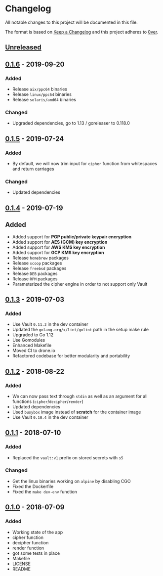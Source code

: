# Changelog

All notable changes to this project will be documented in this file.

The format is based on [Keep a Changelog](http://keepachangelog.com/en/1.0.0/)
and this project adheres to [0ver](https://0ver.org).

## [Unreleased]

## [0.1.6] - 2019-09-20

### Added

- Release `aix/ppc64` binaries
- Release `linux/ppc64` binaries
- Release `solaris/amd64` binaries

### Changed

- Upgraded dependencies, go to 1.13 / goreleaser to 0.118.0

## [0.1.5] - 2019-07-24

### Added

- By default, we will now trim input for `cipher` function from whitespaces and return carriages

### Changed

- Updated dependencies

## [0.1.4] - 2019-07-19

## Added

- Added support for **PGP public/private keypair encryption**
- Added support for **AES (GCM) key encryption**
- Added support for **AWS KMS key encryption**
- Added support for **GCP KMS key encryption**
- Release `homebrew` packages
- Release `scoop` packages
- Release `freebsd` packages
- Release `DEB` packages
- Release `RPM` packages
- Parameterized the cipher engine in order to not support only Vault

## [0.1.3] - 2019-07-03

### Added

- Use Vault `0.11.3` in the dev container
- Updated the `golang.org/x/lint/golint` path in the setup make rule
- Upgraded to Go 1.12
- Use Gomodules
- Enhanced Makefile
- Moved CI to drone.io
- Refactored codebase for better modularity and portability

## [0.1.2] - 2018-08-22

### Added

- We can now pass text through `stdin` as well as an argument for all functions (`cipher`/`decipher`/`render`)
- Updated dependencies
- Used `busybox` image instead of **scratch** for the container image
- Use Vault `0.10.4` in the dev container

## [0.1.1] - 2018-07-10

### Added

- Replaced the `vault:v1` prefix on stored secrets with `s5`

### Changed

- Get the linux binaries working on `alpine` by disabling CGO
- Fixed the Dockerfile
- Fixed the `make dev-env` function

## [0.1.0] - 2018-07-09

### Added

- Working state of the app
- cipher function
- decipher function
- render function
- got some tests in place
- Makefile
- LICENSE
- README

[Unreleased]: https://github.com/mvisonneau/s5/compare/0.1.6...HEAD
[0.1.6]: https://github.com/mvisonneau/s5/tree/0.1.6
[0.1.5]: https://github.com/mvisonneau/s5/tree/0.1.5
[0.1.4]: https://github.com/mvisonneau/s5/tree/0.1.4
[0.1.3]: https://github.com/mvisonneau/s5/tree/0.1.3
[0.1.2]: https://github.com/mvisonneau/s5/tree/0.1.2
[0.1.1]: https://github.com/mvisonneau/s5/tree/0.1.1
[0.1.0]: https://github.com/mvisonneau/s5/tree/0.1.0
